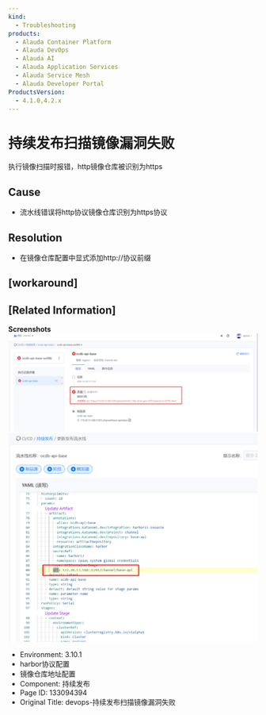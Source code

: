 ```yaml
---
kind:
  - Troubleshooting
products:
  - Alauda Container Platform
  - Alauda DevOps
  - Alauda AI
  - Alauda Application Services
  - Alauda Service Mesh
  - Alauda Developer Portal
ProductsVersion:
  - 4.1.0,4.2.x
---
```

<!-- A type of document that involves encountering a fault, diagnosing it, performing root cause analysis, and providing solutions. -->

# 持续发布扫描镜像漏洞失败

执行镜像扫描时报错，http镜像仓库被识别为https

## Cause
- 流水线错误将http协议镜像仓库识别为https协议

## Resolution
- 在镜像仓库配置中显式添加http://协议前缀

## [workaround]

## [Related Information]
**Screenshots**
![](assets/devops-chi-xu-fa-bu-sao-miao-jing-xiang-lou-dong-shi-bai/image2023-1-4_11-30-19.png)
![](assets/devops-chi-xu-fa-bu-sao-miao-jing-xiang-lou-dong-shi-bai/mceclip10_1672373610314_hahcg.png)
- Environment: 3.10.1
- harbor协议配置
- 镜像仓库地址配置
- Component: 持续发布
- Page ID: 133094394
- Original Title: devops-持续发布扫描镜像漏洞失败
